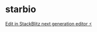 # starbio

[Edit in StackBlitz next generation editor ⚡️](https://stackblitz.com/~/github.com/Larssyy/starbio)